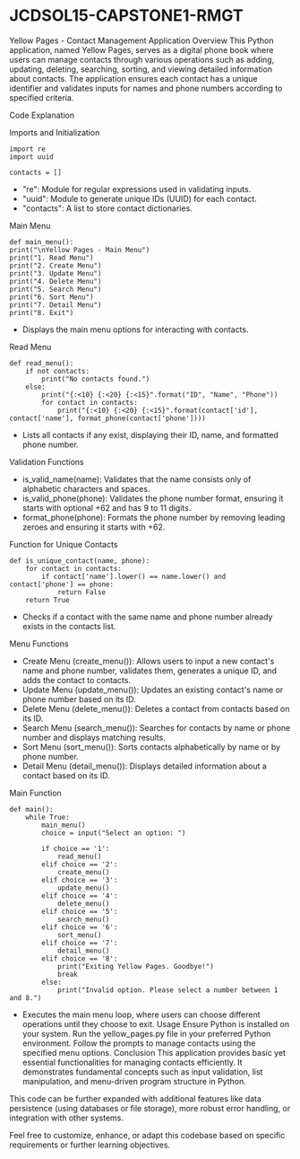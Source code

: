 # JCDSOL15-CAPSTONE1-RMGT
Yellow Pages - Contact Management Application
Overview
This Python application, named Yellow Pages, serves as a digital phone book where users can manage contacts through various operations such as adding, updating, deleting, searching, sorting, and viewing detailed information about contacts. The application ensures each contact has a unique identifier and validates inputs for names and phone numbers according to specified criteria.

Code Explanation

Imports and Initialization

	import re
	import uuid

	contacts = []
- "re": Module for regular expressions used in validating inputs.
- "uuid": Module to generate unique IDs (UUID) for each contact.
- "contacts": A list to store contact dictionaries.

Main Menu

	def main_menu():
	print("\nYellow Pages - Main Menu")
	print("1. Read Menu")
    print("2. Create Menu")
    print("3. Update Menu")
    print("4. Delete Menu")
    print("5. Search Menu")
    print("6. Sort Menu")
    print("7. Detail Menu")
    print("8. Exit")
  
- Displays the main menu options for interacting with contacts.

Read Menu
	
	def read_menu():
    	if not contacts:
        	print("No contacts found.")
    	else:
        	print("{:<10} {:<20} {:<15}".format("ID", "Name", "Phone"))
        	for contact in contacts:
            	print("{:<10} {:<20} {:<15}".format(contact['id'], contact['name'], format_phone(contact['phone'])))

- Lists all contacts if any exist, displaying their ID, name, and formatted phone number.

Validation Functions

- is_valid_name(name): Validates that the name consists only of alphabetic characters and spaces.
- is_valid_phone(phone): Validates the phone number format, ensuring it starts with optional +62 and has 9 to 11 digits.
- format_phone(phone): Formats the phone number by removing leading zeroes and ensuring it starts with +62.

Function for Unique Contacts

	def is_unique_contact(name, phone):
    	for contact in contacts:
        	if contact['name'].lower() == name.lower() and contact['phone'] == phone:
            	return False
    	return True
- Checks if a contact with the same name and phone number already exists in the contacts list.

Menu Functions

- Create Menu (create_menu()): Allows users to input a new contact's name and phone number, validates them, generates a unique ID, and adds the contact to contacts.
- Update Menu (update_menu()): Updates an existing contact's name or phone number based on its ID.
- Delete Menu (delete_menu()): Deletes a contact from contacts based on its ID.
- Search Menu (search_menu()): Searches for contacts by name or phone number and displays matching results.
- Sort Menu (sort_menu()): Sorts contacts alphabetically by name or by phone number.
- Detail Menu (detail_menu()): Displays detailed information about a contact based on its ID.

Main Function

	def main():
    	while True:
        	main_menu()
        	choice = input("Select an option: ")

        	if choice == '1':
            	read_menu()
        	elif choice == '2':
            	create_menu()
        	elif choice == '3':
            	update_menu()
        	elif choice == '4':
            	delete_menu()
        	elif choice == '5':
            	search_menu()
        	elif choice == '6':
            	sort_menu()
        	elif choice == '7':
            	detail_menu()
        	elif choice == '8':
            	print("Exiting Yellow Pages. Goodbye!")
            	break
        	else:
            	print("Invalid option. Please select a number between 1 and 8.")

- Executes the main menu loop, where users can choose different operations until they choose to exit.
Usage
Ensure Python is installed on your system.
Run the yellow_pages.py file in your preferred Python environment.
Follow the prompts to manage contacts using the specified menu options.
Conclusion
This application provides basic yet essential functionalities for managing contacts efficiently. It demonstrates fundamental concepts such as input validation, list manipulation, and menu-driven program structure in Python.

This code can be further expanded with additional features like data persistence (using databases or file storage), more robust error handling, or integration with other systems.

Feel free to customize, enhance, or adapt this codebase based on specific requirements or further learning objectives.

  
